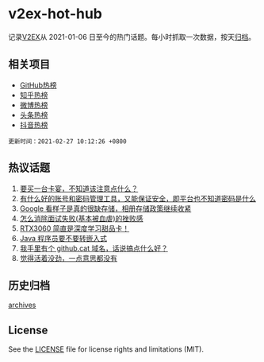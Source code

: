 # v2ex-hot-hub

 记录[V2EX](https://www.v2ex.com/)从 2021-01-06 日至今的热门话题。每小时抓取一次数据，按天[归档](archives)。
 
 ## 相关项目

- [GitHub热榜](https://github.com/snaildev/github-hot-hub)
- [知乎热榜](https://github.com/snaildev/zhihu-hot-hub)
- [微博热榜](https://github.com/snaildev/weibo-hot-hub)
- [头条热榜](https://github.com/snaildev/toutiao-hot-hub)
- [抖音热榜](https://github.com/snaildev/douyin-hot-hub)


 `更新时间：2021-02-27 10:12:26 +0800`

## 热议话题

1. [要买一台卡宴，不知道该注意点什么？](https://www.v2ex.com/t/756435)
1. [有什么好的账号和密码管理工具，又能保证安全，即平台也不知道密码是什么](https://www.v2ex.com/t/756481)
1. [Google 看样子是真的很缺存储，相册存储政策继续收紧](https://www.v2ex.com/t/756421)
1. [怎么消除面试失败(基本被血虐)的挫败感](https://www.v2ex.com/t/756492)
1. [RTX3060 简直是深度学习甜品卡！](https://www.v2ex.com/t/756525)
1. [Java 程序员要不要转嵌入式](https://www.v2ex.com/t/756419)
1. [我手里有个 github.cat 域名，话说搞点什么好？](https://www.v2ex.com/t/756542)
1. [觉得活着没劲，一点意思都没有](https://www.v2ex.com/t/756630)

## 历史归档

[archives](archives)

## License

See the [LICENSE](LICENSE) file for license rights and limitations (MIT).
